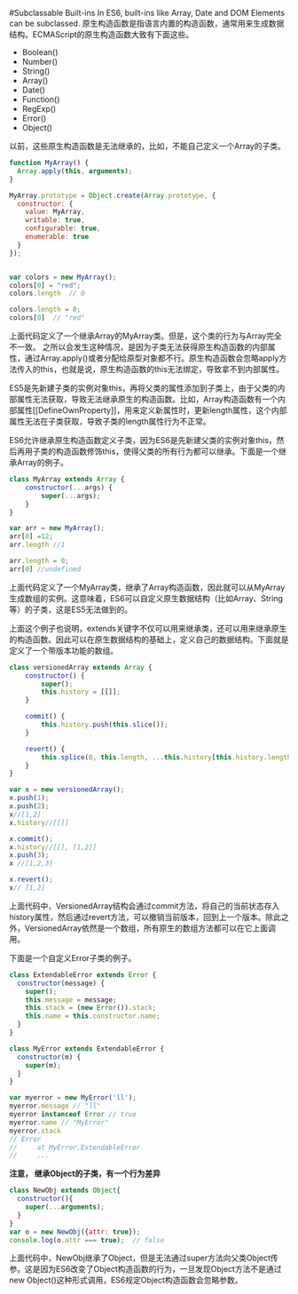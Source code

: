 #Subclassable Built-ins
In ES6, built-ins like Array, Date and DOM Elements can be subclassed.
原生构造函数是指语言内置的构造函数，通常用来生成数据结构。ECMAScript的原生构造函数大致有下面这些。
- Boolean()
- Number()
- String()
- Array()
- Date()
- Function()
- RegExp()
- Error()
- Object()

以前，这些原生构造函数是无法继承的，比如，不能自己定义一个Array的子类。
```Javascript
function MyArray() {
  Array.apply(this, arguments);
}

MyArray.prototype = Object.create(Array.prototype, {
  constructor: {
    value: MyArray,
    writable: true,
    configurable: true,
    enumerable: true
  }
});


var colors = new MyArray();
colors[0] = "red";
colors.length  // 0

colors.length = 0;
colors[0]  // "red"
```
上面代码定义了一个继承Array的MyArray类。但是，这个类的行为与Array完全不一致。
之所以会发生这种情况，是因为子类无法获得原生构造函数的内部属性，通过Array.apply()或者分配给原型对象都不行。原生构造函数会忽略apply方法传入的this，也就是说，原生构造函数的this无法绑定，导致拿不到内部属性。

ES5是先新建子类的实例对象this，再将父类的属性添加到子类上，由于父类的内部属性无法获取，导致无法继承原生的构造函数。比如，Array构造函数有一个内部属性[[DefineOwnProperty]]，用来定义新属性时，更新length属性，这个内部属性无法在子类获取，导致子类的length属性行为不正常。

ES6允许继承原生构造函数定义子类，因为ES6是先新建父类的实例对象this，然后再用子类的构造函数修饰this，使得父类的所有行为都可以继承。下面是一个继承Array的例子。
```Javascript
class MyArray extends Array {
	constructor(...args) {
		super(...args);
	}
}

var arr = new MyArray();
arr[0] =12;
arr.length //1

arr.length = 0;
arr[0] //undefined
```
上面代码定义了一个MyArray类，继承了Array构造函数，因此就可以从MyArray生成数组的实例。这意味着，ES6可以自定义原生数据结构（比如Array、String等）的子类，这是ES5无法做到的。


上面这个例子也说明，extends关键字不仅可以用来继承类，还可以用来继承原生的构造函数。因此可以在原生数据结构的基础上，定义自己的数据结构。下面就是定义了一个带版本功能的数组。
```Javascript
class versionedArray extends Array {
	constructor() {
		super();
		this.history = [[]];
	}

	commit() {
        this.history.push(this.slice());
	}

	revert() {
		this.splice(0, this.length, ...this.history[this.history.length - 1]);
	}
}

var x = new versionedArray();
x.push(1);
x.push(2);
x//[1,2]
x.history//[[]]

x.commit(); 
x.history//[[], [1,2]]
x.push(3);
x //[1,2,3]

x.revert();
x// [1,2]
```
上面代码中，VersionedArray结构会通过commit方法，将自己的当前状态存入history属性，然后通过revert方法，可以撤销当前版本，回到上一个版本。除此之外，VersionedArray依然是一个数组，所有原生的数组方法都可以在它上面调用。

下面是一个自定义Error子类的例子。
```Javascript
class ExtendableError extends Error {
  constructor(message) {
    super();
    this.message = message;
    this.stack = (new Error()).stack;
    this.name = this.constructor.name;
  }
}

class MyError extends ExtendableError {
  constructor(m) {
    super(m);
  }
}

var myerror = new MyError('ll');
myerror.message // "ll"
myerror instanceof Error // true
myerror.name // "MyError"
myerror.stack
// Error
//     at MyError.ExtendableError
//     ...
```

**注意， 继承Object的子类，有一个行为差异**


```Javascript
class NewObj extends Object{
  constructor(){
    super(...arguments);
  }
}
var o = new NewObj({attr: true});
console.log(o.attr === true);  // false
```
上面代码中，NewObj继承了Object，但是无法通过super方法向父类Object传参。这是因为ES6改变了Object构造函数的行为，一旦发现Object方法不是通过new Object()这种形式调用，ES6规定Object构造函数会忽略参数。



